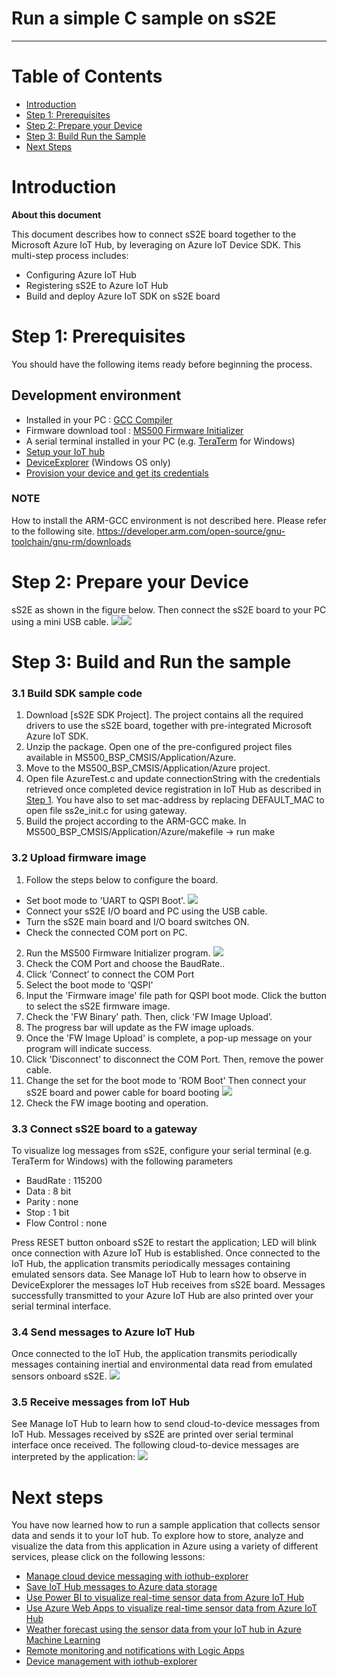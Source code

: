 Run a simple C sample on sS2E
===
---

# Table of Contents
-   [Introduction](#Introduction)
-   [Step 1: Prerequisites](#Prerequisites)
-   [Step 2: Prepare your Device](#PrepareDevice)
-   [Step 3: Build Run the Sample](#Build)
-   [Next Steps](#NextSteps)

<a name="Introduction"></a>
# Introduction

**About this document**

This document describes how to connect sS2E board together to the Microsoft Azure IoT Hub, by leveraging on Azure IoT Device SDK. This multi-step process includes:
-   Configuring Azure IoT Hub
-   Registering sS2E to Azure IoT Hub
-   Build and deploy Azure IoT SDK on sS2E board
 

<a name="Prerequisites"></a>
# Step 1: Prerequisites

You should have the following items ready before beginning the process.

## Development environment
- Installed in your PC : [GCC Compiler][lnk-GCC]
- Firmware download tool : [MS500 Firmware Initializer][lnk-MS500-FI]
- A serial terminal installed in your PC (e.g. [TeraTerm][lnk-teraterm] for Windows) 
- [Setup your IoT hub][lnk-setup-iot-hub]
- [DeviceExplorer][lnk-dev-exp] (Windows OS only)
- [Provision your device and get its credentials][lnk-manage-iot-hub]


### NOTE
How to install the ARM-GCC environment is not described here. Please refer to the following site. https://developer.arm.com/open-source/gnu-toolchain/gnu-rm/downloads
 

<a name="PrepareDevice"></a>
# Step 2: Prepare your Device
sS2E as shown in the figure below. Then connect the sS2E board to your PC using a mini USB cable.
![][1]![][2]


<a name="Build"></a>
# Step 3: Build and Run the sample


<a name="Load"></a>
### 3.1 Build SDK sample code

1. Download [sS2E SDK Project]. The project contains all the required drivers to use the sS2E board, together with pre-integrated Microsoft Azure IoT SDK.
2. Unzip the package. Open one of the pre-configured project files available in MS500_BSP_CMSIS/Application/Azure.
3. Move to the MS500_BSP_CMSIS/Application/Azure project.
4. Open file AzureTest.c and update connectionString with the credentials retrieved once completed device registration in IoT Hub as described in [Step 1][lnk-setup-iot-hub]. You have also to set mac-address by replacing DEFAULT_MAC to open file ss2e_init.c for using gateway.
5. Build the project according to the ARM-GCC make. In MS500_BSP_CMSIS/Application/Azure/makefile -> run make
 

### 3.2 Upload firmware image

1. Follow the steps below to configure the board.
  - Set boot mode to 'UART to QSPI Boot'.
  ![][3]
  - Connect your sS2E I/O board and PC using the USB cable. 
  - Turn the sS2E main board and I/O board switches ON.
  - Check the connected COM port on PC.

2.	Run the MS500 Firmware Initializer program.
![][4]
3.	Check the COM Port and choose the BaudRate..
4.	Click 'Connect’ to connect the COM Port
5.	Select the boot mode to 'QSPI'
6.	Input the 'Firmware image' file path for QSPI boot mode. Click the button to select the sS2E firmware image.
7.	Check the 'FW Binary' path. Then, click 'FW Image Upload’.
8.	The progress bar will update as the FW image uploads.
9.	Once the 'FW Image Upload' is complete, a pop-up message on your program will indicate success.
10.	Click 'Disconnect’ to disconnect the COM Port. Then, remove the power cable.
11.	Change the set for the boot mode to 'ROM Boot' Then connect your sS2E board and power cable for board booting
   ![][5] 
12.	Check the FW image booting and operation.



### 3.3 Connect sS2E board to a gateway 

To visualize log messages from sS2E, configure your serial terminal (e.g. TeraTerm for Windows) with the following parameters
-	BaudRate : 115200
-	Data : 8 bit
-	Parity : none
-	Stop : 1 bit
-	Flow Control : none

Press RESET button onboard sS2E to restart the application; LED will blink once connection with Azure IoT Hub is established. Once connected to the IoT Hub, the application transmits periodically messages containing emulated sensors data. See Manage IoT Hub to learn how to observe in DeviceExplorer the messages IoT Hub receives from sS2E board.
Messages successfully transmitted to your Azure IoT Hub are also printed over your serial terminal interface.



### 3.4 Send messages to Azure IoT Hub
Once connected to the IoT Hub, the application transmits periodically messages containing inertial and environmental data read from emulated sensors onboard sS2E.
![][6]

### 3.5 Receive messages from IoT Hub

See Manage IoT Hub to learn how to send cloud-to-device messages from IoT Hub. Messages received by sS2E are printed over serial terminal interface once received. The following cloud-to-device messages are interpreted by the application:
![][7]



<a name="Nextsteps"></a>
# Next steps

You have now learned how to run a sample application that collects sensor data and sends it to your IoT hub. To explore how to store, analyze and visualize the data from this application in Azure using a variety of different services, please click on the following lessons:

-   [Manage cloud device messaging with iothub-explorer](https://docs.microsoft.com/en-us/azure/iot-hub/iot-hub-explorer-cloud-device-messaging)
-   [Save IoT Hub messages to Azure data storage](https://docs.microsoft.com/en-us/azure/iot-hub/iot-hub-store-data-in-azure-table-storage)
-   [Use Power BI to visualize real-time sensor data from Azure IoT Hub](https://docs.microsoft.com/en-us/azure/iot-hub/iot-hub-live-data-visualization-in-power-bi)
-   [Use Azure Web Apps to visualize real-time sensor data from Azure IoT Hub](https://docs.microsoft.com/en-us/azure/iot-hub/iot-hub-live-data-visualization-in-web-apps)
-   [Weather forecast using the sensor data from your IoT hub in Azure Machine Learning](https://docs.microsoft.com/en-us/azure/iot-hub/iot-hub-weather-forecast-machine-learning)
-   [Remote monitoring and notifications with ​​Logic ​​Apps](https://docs.microsoft.com/en-us/azure/iot-hub/iot-hub-monitoring-notifications-with-azure-logic-apps)
-   [Device management with iothub-explorer](https://docs.microsoft.com/en-us/azure/iot-hub/iot-hub-device-management-iothub-explorer)

[lnk-GCC]:https://developer.arm.com/open-source/gnu-toolchain/gnu-rm/downloads
[lnk-MS500-FI]:http://ewbmsvr.synology.me:5000/sharing/pPpTfG5yz
[lnk-sS2E-SDK-Project]:http://ewbmsvr.synology.me:5000/sharing/3NaYGU0mb

[lnk-setup-iot-hub]:https://github.com/neeraj-khanna/azure-iot-device-ecosystem/blob/master/setup_iothub.md
[lnk-manage-iot-hub]:https://github.com/neeraj-khanna/azure-iot-device-ecosystem/blob/master/manage_iot_hub.md
[lnk-teraterm]:https://ttssh2.osdn.jp
[lnk-iothub-explorer]:https://github.com/Azure/iothub-explorer
[lnk-direct-methods]:https://docs.microsoft.com/en-us/azure/iot-hub/iot-hub-devguide-direct-methods

[lnk-desired-prop]:https://docs.microsoft.com/en-us/azure/iot-hub/iot-hub-devguide-device-twins
[lnk-dev-man]:https://docs.microsoft.com/en-us/azure/iot-hub/iot-hub-device-management-overview
[lnk-dev-exp]:https://github.com/Azure/azure-iot-sdk-csharp/tree/master/tools/DeviceExplorer
[lnk-iot-exp]:https://github.com/Azure/iothub-explorer 



[1]: ./sS2E_Board.png
[2]: ./miniUSB.png
[3]: ./BootMode.png
[4]: ./MS500_Firmware_Initializer.png
[5]: ./RomBoot.png
[6]: ./DeviceToAzure.png
[7]: ./AzureToDevice.png

